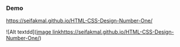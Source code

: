 ### Demo

https://seifakmal.github.io/HTML-CSS-Design-Number-One/

![Alt textdd]([image link](https://seifakmal.github.io/HTML-CSS-Design-Number-One/)https://seifakmal.github.io/HTML-CSS-Design-Number-One/)

